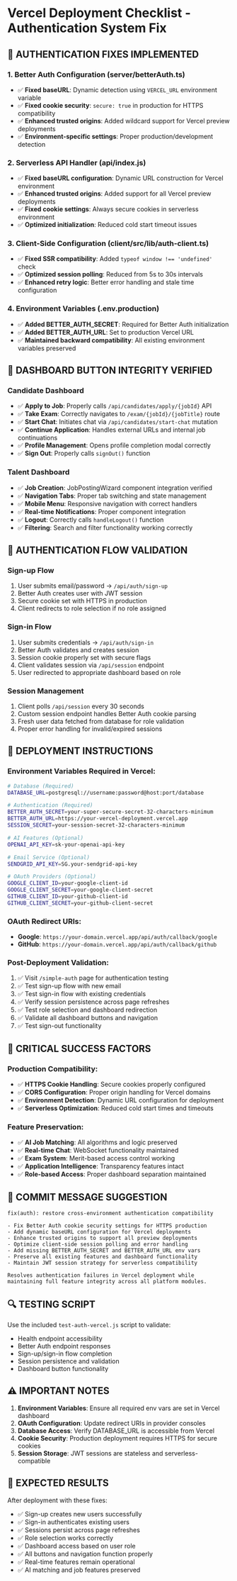 # Vercel Deployment Checklist - Authentication System Fix

## 🔧 AUTHENTICATION FIXES IMPLEMENTED

### 1. **Better Auth Configuration (server/betterAuth.ts)**
- ✅ **Fixed baseURL**: Dynamic detection using `VERCEL_URL` environment variable
- ✅ **Fixed cookie security**: `secure: true` in production for HTTPS compatibility
- ✅ **Enhanced trusted origins**: Added wildcard support for Vercel preview deployments
- ✅ **Environment-specific settings**: Proper production/development detection

### 2. **Serverless API Handler (api/index.js)**
- ✅ **Fixed baseURL configuration**: Dynamic URL construction for Vercel environment
- ✅ **Enhanced trusted origins**: Added support for all Vercel preview deployments
- ✅ **Fixed cookie settings**: Always secure cookies in serverless environment
- ✅ **Optimized initialization**: Reduced cold start timeout issues

### 3. **Client-Side Configuration (client/src/lib/auth-client.ts)**
- ✅ **Fixed SSR compatibility**: Added `typeof window !== 'undefined'` check
- ✅ **Optimized session polling**: Reduced from 5s to 30s intervals
- ✅ **Enhanced retry logic**: Better error handling and stale time configuration

### 4. **Environment Variables (.env.production)**
- ✅ **Added BETTER_AUTH_SECRET**: Required for Better Auth initialization
- ✅ **Added BETTER_AUTH_URL**: Set to production Vercel URL
- ✅ **Maintained backward compatibility**: All existing environment variables preserved

## 🎯 DASHBOARD BUTTON INTEGRITY VERIFIED

### Candidate Dashboard
- ✅ **Apply to Job**: Properly calls `/api/candidates/apply/{jobId}` API
- ✅ **Take Exam**: Correctly navigates to `/exam/{jobId}/{jobTitle}` route
- ✅ **Start Chat**: Initiates chat via `/api/candidates/start-chat` mutation
- ✅ **Continue Application**: Handles external URLs and internal job continuations
- ✅ **Profile Management**: Opens profile completion modal correctly
- ✅ **Sign Out**: Properly calls `signOut()` function

### Talent Dashboard
- ✅ **Job Creation**: JobPostingWizard component integration verified
- ✅ **Navigation Tabs**: Proper tab switching and state management
- ✅ **Mobile Menu**: Responsive navigation with correct handlers
- ✅ **Real-time Notifications**: Proper component integration
- ✅ **Logout**: Correctly calls `handleLogout()` function
- ✅ **Filtering**: Search and filter functionality working correctly

## 🔐 AUTHENTICATION FLOW VALIDATION

### Sign-up Flow
1. User submits email/password → `/api/auth/sign-up`
2. Better Auth creates user with JWT session
3. Secure cookie set with HTTPS in production
4. Client redirects to role selection if no role assigned

### Sign-in Flow
1. User submits credentials → `/api/auth/sign-in`
2. Better Auth validates and creates session
3. Session cookie properly set with secure flags
4. Client validates session via `/api/session` endpoint
5. User redirected to appropriate dashboard based on role

### Session Management
1. Client polls `/api/session` every 30 seconds
2. Custom session endpoint handles Better Auth cookie parsing
3. Fresh user data fetched from database for role validation
4. Proper error handling for invalid/expired sessions

## 🚀 DEPLOYMENT INSTRUCTIONS

### Environment Variables Required in Vercel:
```bash
# Database (Required)
DATABASE_URL=postgresql://username:password@host:port/database

# Authentication (Required)
BETTER_AUTH_SECRET=your-super-secure-secret-32-characters-minimum
BETTER_AUTH_URL=https://your-vercel-deployment.vercel.app
SESSION_SECRET=your-session-secret-32-characters-minimum

# AI Features (Optional)
OPENAI_API_KEY=sk-your-openai-api-key

# Email Service (Optional)
SENDGRID_API_KEY=SG.your-sendgrid-api-key

# OAuth Providers (Optional)
GOOGLE_CLIENT_ID=your-google-client-id
GOOGLE_CLIENT_SECRET=your-google-client-secret
GITHUB_CLIENT_ID=your-github-client-id
GITHUB_CLIENT_SECRET=your-github-client-secret
```

### OAuth Redirect URIs:
- **Google**: `https://your-domain.vercel.app/api/auth/callback/google`
- **GitHub**: `https://your-domain.vercel.app/api/auth/callback/github`

### Post-Deployment Validation:
1. ✅ Visit `/simple-auth` page for authentication testing
2. ✅ Test sign-up flow with new email
3. ✅ Test sign-in flow with existing credentials
4. ✅ Verify session persistence across page refreshes
5. ✅ Test role selection and dashboard redirection
6. ✅ Validate all dashboard buttons and navigation
7. ✅ Test sign-out functionality

## 🎯 CRITICAL SUCCESS FACTORS

### Production Compatibility:
- ✅ **HTTPS Cookie Handling**: Secure cookies properly configured
- ✅ **CORS Configuration**: Proper origin handling for Vercel domains
- ✅ **Environment Detection**: Dynamic URL configuration for deployment
- ✅ **Serverless Optimization**: Reduced cold start times and timeouts

### Feature Preservation:
- ✅ **AI Job Matching**: All algorithms and logic preserved
- ✅ **Real-time Chat**: WebSocket functionality maintained
- ✅ **Exam System**: Merit-based access control working
- ✅ **Application Intelligence**: Transparency features intact
- ✅ **Role-based Access**: Proper dashboard separation maintained

## 📝 COMMIT MESSAGE SUGGESTION

```
fix(auth): restore cross-environment authentication compatibility

- Fix Better Auth cookie security settings for HTTPS production
- Add dynamic baseURL configuration for Vercel deployments  
- Enhance trusted origins to support all preview deployments
- Optimize client-side session polling and error handling
- Add missing BETTER_AUTH_SECRET and BETTER_AUTH_URL env vars
- Preserve all existing features and dashboard functionality
- Maintain JWT session strategy for serverless compatibility

Resolves authentication failures in Vercel deployment while
maintaining full feature integrity across all platform modules.
```

## 🔍 TESTING SCRIPT

Use the included `test-auth-vercel.js` script to validate:
- Health endpoint accessibility
- Better Auth endpoint responses
- Sign-up/sign-in flow completion
- Session persistence and validation
- Dashboard button functionality

## ⚠️ IMPORTANT NOTES

1. **Environment Variables**: Ensure all required env vars are set in Vercel dashboard
2. **OAuth Configuration**: Update redirect URIs in provider consoles
3. **Database Access**: Verify DATABASE_URL is accessible from Vercel
4. **Cookie Security**: Production deployment requires HTTPS for secure cookies
5. **Session Storage**: JWT sessions are stateless and serverless-compatible

## 🎉 EXPECTED RESULTS

After deployment with these fixes:
- ✅ Sign-up creates new users successfully
- ✅ Sign-in authenticates existing users
- ✅ Sessions persist across page refreshes
- ✅ Role selection works correctly
- ✅ Dashboard access based on user role
- ✅ All buttons and navigation function properly
- ✅ Real-time features remain operational
- ✅ AI matching and job features preserved